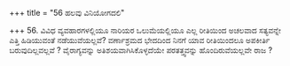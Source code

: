 +++
title = "56 ಹಲವು ವಿನಿಯೋಗದಲಿ"

+++
56.  ವಿವಿಧ ವ್ಯವಹಾರಗಳಲ್ಲಿಯೂ ನಾರಿಯರ ಒಲುಮೆಯಲ್ಲಿಯೂ ಎಲ್ಲ ರೀತಿಯಿಂದ ಅಚಲವಾದ ಸತ್ಯವನ್ನೇ ಎತ್ತಿ ಹಿಡಿಯುವಂತೆ ನಡೆಯುವೆಯಲ್ಲವೆ? ವರ್ಣಾಶ್ರಮದ ಭೇದದಿಂದ ನಿನಗೆ ಯಾವ ರೀತಿಯಿಂದಲೂ ಅಪಕೀರ್ತಿ ಬರುವುದಿಲ್ಲವಲ್ಲವೆ ? ವೈರಾಗ್ಯವನ್ನು ಅತಿಶಯವಾಗಿಸಿಕೊಳ್ಳದೆಯೇ ಪರತತ್ತ್ವವನ್ನು ಹೊಂದಿರುವೆಯಲ್ಲವೇ ರಾಜ ?